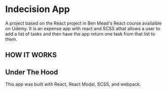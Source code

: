 # Indecision App

A project based on the React project in Ben Mead's React course availaible on Udemy. It is an expense app with react and SCSS athat allows a user to add a list of tasks and then have the app return one task from that list to them. 

## HOW IT WORKS

## Under The Hood
This app was built with React, React Modal, SCSS, and webpack.